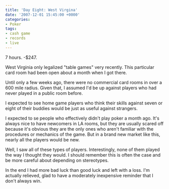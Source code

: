```yaml
---
title: 'Day Eight: West Virgina'
date: '2007-12-01 15:45:00 +0000'
categories:
- Poker
tags:
- cash game
- records
- live
---
```

<p>7 hours. -$247.</p>
<p>West Virginia only legalized "table games" very recently. This particular card room had been open about a month when I got there.</p>
<p>Until only a few weeks ago, there were no commercial card rooms in over a 600 mile radius. Given that, I assumed I'd be up against players who had never played in a public room before.</p>
<p>I expected to see home game players who think their skills against seven or eight of their buddies would be just as useful against strangers.</p>
<p>I expected to se people who effectively didn't play poker a month ago. It's always nice to have newcomers in LA rooms, but they are usually scared off because it's obvious they are the only ones who aren't familiar with the procedures or mechanics of the game. But in a brand new market like this, nearly all the players would be new.</p>
<p>Well, I saw all of these types of players. Interestingly, none of them played the way I thought they would. I should remember this is often the case and be more careful about depending on stereotypes.</p>
<p>In the end I had more bad luck than good luck and left with a loss. I'm actually relieved, glad to have a moderately inexpensive reminder that I don't always win.</p>
